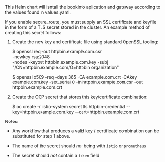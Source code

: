 This Helm chart will isntall the bookinfo aplication and gateway according to
the values found in values.yaml.

If you enable secure_route, you must supply an SSL certificate and keyfile in
the form of a TLS secret stored in the cluster. An example method of creating
this secret follows:

1. Create the new key and certificate file using standard OpenSSL tooling:

    $ openssl req -out httpbin.example.com.csr \
        -newkey rsa:2048 \
        -nodes
        -keyout httpbin.example.com.key
        -subj "/CN=httpbin.example.com/O=httpbin organization"

    $ openssl x509 -req -days 365
        -CA example.com.crt
        -CAkey example.com.key
        -set_serial 0
        -in httpbin.example.com.csr
        -out httpbin.example.com.crt

2. Create the OCP secret that stores this key/certificate combination:

    $ oc create -n istio-system secret tls httpbin-credential
        --key=httpbin.example.com.key
        --cert=httpbin.example.com.crt

Notes:

- Any workflow that produces a valid key / certificate combination can be
substituted for step 1 above.

- The name of the secret should *not* being with `istio` or `prometheus`

- The secret should *not* contain a `token` field
